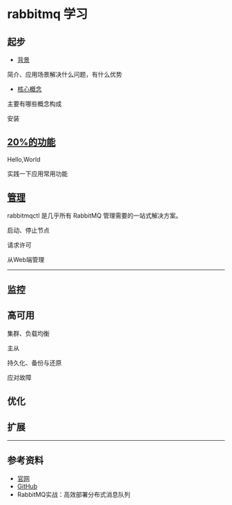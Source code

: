 # rabbitmq 学习

##  起步
- [背景](start/origin.md)

简介、应用场景解决什么问题，有什么优势

- [核心概念](start/concept.md)

主要有哪些概念构成

安装

##  [20%的功能](percentage.md)

Hello,World

实践一下应用常用功能


##  [管理](management.md)

rabbitmqctl 是几乎所有 RabbitMQ 管理需要的一站式解决方案。

启动、停止节点

请求许可

从Web端管理


----

##  监控


##  高可用

集群、负载均衡

主从

持久化、备份与还原

应对故障


##  优化



##  扩展


----

## 参考资料
-   [官网](http://www.rabbitmq.com/)
-   [GitHub](https://github.com/rabbitmq)
-   RabbitMQ实战：高效部署分布式消息队列